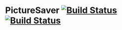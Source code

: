# PictureSaver [![Build Status](https://travis-ci.org/MrCraftCod/PictureSaver.svg?branch=master)](https://travis-ci.org/MrCraftCod/PictureSaver)[![Build Status](https://travis-ci.org/MrCraftCod/PictureSaver.svg?branch=develop)](https://travis-ci.org/MrCraftCod/PictureSaver)
